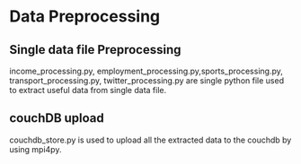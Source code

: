 
# Data Preprocessing
## Single data file Preprocessing

income_processing.py, employment_processing.py,sports_processing.py, transport_processing.py, twitter_processing.py are single python file used to extract useful data from single data file. 

## couchDB upload
couchdb_store.py is used to upload all the extracted data to the couchdb by using mpi4py.


